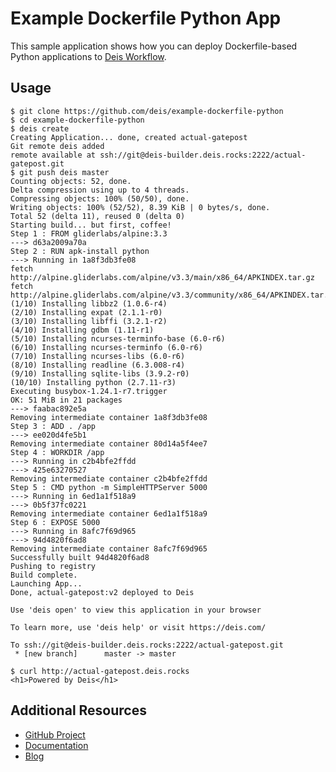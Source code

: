Example Dockerfile Python App
=============================

This sample application shows how you can deploy Dockerfile-based
Python applications to [Deis Workflow][].

## Usage

```console
$ git clone https://github.com/deis/example-dockerfile-python
$ cd example-dockerfile-python
$ deis create
Creating Application... done, created actual-gatepost
Git remote deis added
remote available at ssh://git@deis-builder.deis.rocks:2222/actual-gatepost.git
$ git push deis master
Counting objects: 52, done.
Delta compression using up to 4 threads.
Compressing objects: 100% (50/50), done.
Writing objects: 100% (52/52), 8.39 KiB | 0 bytes/s, done.
Total 52 (delta 11), reused 0 (delta 0)
Starting build... but first, coffee!
Step 1 : FROM gliderlabs/alpine:3.3
---> d63a2009a70a
Step 2 : RUN apk-install python
---> Running in 1a8f3db3fe08
fetch http://alpine.gliderlabs.com/alpine/v3.3/main/x86_64/APKINDEX.tar.gz
fetch http://alpine.gliderlabs.com/alpine/v3.3/community/x86_64/APKINDEX.tar.gz
(1/10) Installing libbz2 (1.0.6-r4)
(2/10) Installing expat (2.1.1-r0)
(3/10) Installing libffi (3.2.1-r2)
(4/10) Installing gdbm (1.11-r1)
(5/10) Installing ncurses-terminfo-base (6.0-r6)
(6/10) Installing ncurses-terminfo (6.0-r6)
(7/10) Installing ncurses-libs (6.0-r6)
(8/10) Installing readline (6.3.008-r4)
(9/10) Installing sqlite-libs (3.9.2-r0)
(10/10) Installing python (2.7.11-r3)
Executing busybox-1.24.1-r7.trigger
OK: 51 MiB in 21 packages
---> faabac892e5a
Removing intermediate container 1a8f3db3fe08
Step 3 : ADD . /app
---> ee020d4fe5b1
Removing intermediate container 80d14a5f4ee7
Step 4 : WORKDIR /app
---> Running in c2b4bfe2ffdd
---> 425e63270527
Removing intermediate container c2b4bfe2ffdd
Step 5 : CMD python -m SimpleHTTPServer 5000
---> Running in 6ed1a1f518a9
---> 0b5f37fc0221
Removing intermediate container 6ed1a1f518a9
Step 6 : EXPOSE 5000
---> Running in 8afc7f69d965
---> 94d4820f6ad8
Removing intermediate container 8afc7f69d965
Successfully built 94d4820f6ad8
Pushing to registry
Build complete.
Launching App...
Done, actual-gatepost:v2 deployed to Deis

Use 'deis open' to view this application in your browser

To learn more, use 'deis help' or visit https://deis.com/

To ssh://git@deis-builder.deis.rocks:2222/actual-gatepost.git
 * [new branch]      master -> master

$ curl http://actual-gatepost.deis.rocks
<h1>Powered by Deis</h1>
```

## Additional Resources

* [GitHub Project](https://github.com/deis/workflow)
* [Documentation](https://deis.com/docs/workflow/)
* [Blog](https://deis.com/blog/)

[Deis Workflow]: https://github.com/deis/workflow#readme
